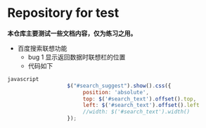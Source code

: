 # Repository for test
**本仓库主要测试一些文档内容，仅为练习之用。**

- 百度搜索联想功能
    + bug 1 显示返回数据时联想栏的位置
    + 代码如下
```javascript
javascript
                   $("#search_suggest").show().css({
                        position: 'absolute',
                        top: $('#search_text').offset().top,
                        left: $('#search_text').offset().left
                        //width: $('#search_text').width()
                   });
```

